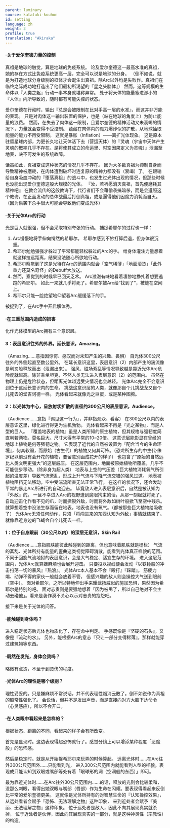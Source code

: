 ```yaml
---
parent: luminary
source: katatuki-kouhon
id: setting
language: zh
weight: 3
profile: true
translation: "Akiraka"
---
```


#### ·关于爱尔奎德力量的控制

真祖是地球的触觉，算是地球的免疫系统。
论及爱尔奎德这一最高水准的真祖，她的存在方式比免疫系统更高一层，完全可以说是地球的分身。
（倒不如说，就是为打造地球分身级别的框体才会诞生出真祖。除Arc以外均是失败作。真祖们在临终之际成功地打造出了他们最初所渴望的『星之头脑体』）
然而，这等规模的生命体以『人类之躯』行动一事本身就堪称异常。
处于将天体的能量塞进渺小的『人体』内所导致的，随时都有可能失控的状态。

爱尔奎德在行动时，输出『总是会被限制在比对手高一层的水准』，而这并非万能的表现。
只是对肉体这一输出装置的保护，也是（站在地球的角度上）为防止能量的浪费。
然而，在失去了肉体这一限制，且爱尔奎德的精神活动又未衰竭的情况下，力量就会变得不受控制。
蕴藏在肉体内的魔力爆炸似的扩散，从地球抽取能量的能力不再受限制。
这就是暴胀（Inflation）——离扩光体现象。
这是原本驻留星球内部，为更长久地让天体活下去（营运天体）的『灵魂（宇宙中天体产生灵魂的概率几乎不存在。是将使其成立的命运里、时空因果定义为灵魂）』泄漏至地表，决不可发生的系统故障。

话虽如此，真祖变成这种状态的情况几乎不存在。
因为大多数真祖为抑制自身而导致精神被磨耗，在肉体遭到破坏时连复原的精神力都没有（衰竭）了。
在跟输给自身吸血冲动的『堕落真祖』的战斗中，也发生过光体出现的情况，但那些时候也没能出现爱尔奎德这般大规模的光体。
『汝，若祈愿消灭真祖，首先便磨耗其精神吧』
在教会流传的这般教诲下，代行者们不会藉偷袭搞暗杀，而是会遵照这个教诲，在正面发动的总体战最后打倒真祖，或是逼得他们因魔力消耗而自灭。（因为偷袭下杀手很大可能会导致他们变成光体）

#### ·关于光体Arc的行动

光是巨人就很强，但不会采取特别夸张的行动。
捕捉希耶尔的过程也一样：

1. Arc慢慢地将手伸向愕然的希耶尔。
希耶尔感到不妙打算后退，但身体很沉重。
2. 希耶尔勉勉强强才躲过了平常都能轻松躲过的Arc的手。
给身体灌注力量想着就这样拉远距离，结果没法随心所欲地行动。
3. 希耶尔察觉到了这是光待在Arc的范围内就会「空气稀薄」「地面滚烫」「此外重力还莫名奇怪」的Debuff大放送。
4. 然而，察觉到的时候早已回天乏术。
  Arc滋滋有味地看着凄惨地挣扎着想要逃跑的希耶尔。
  如此一来就几乎将死了。希耶尔被Arc给“找到了”，被缝在空间上。
5. 希耶尔只能一脸绝望地仰望着Arc缓缓落下的手。

被捉到了，在Arc手中开启解体秀。

#### ·在三重范围内造成的损害

化作光体模型的Arc拥有三个意识层。

#### 3：表层意识往外的外界。延长意识，Amazing。

（Amazing……意指因惊愕、感叹而对未知产生的兴趣、畏惧）
自光体300公尺往外的外侧起直至数公里外。
在延长意识这里，表层意识（2）内部产生的湍流像是利刃般释放而出（泄漏出来）。
强风、磁场紊乱等情况导致越是靠近光体Arc危险度就越高。除非乘坐坦克，不然人类无法进入表层意识（2）的范围内。
虽然在物理上仍是危险状态，但距离光体越远受灾情况也会越轻。
光体Arc完全不会意识到位于这延长意识内的生命。
挑战这意识层的人类，就像那自个儿挑战龙又自个儿死去的堂吉诃德一样。
光体看起来就像光之巨蛋，或是某种图腾。

#### 2：以光体为中心，呈放射状扩散的直径约300公尺的表层意识，Audience。

（Audience……意指『谒见这一行为』，并非指观众、看客）
在300公尺以内的表层意识这里，绿化进行得更为生机勃勃。
光体看起来不再是『光之某物』，而是人型的巨人。
『覆盖地表的植物』虽是人类所知的原生植物，但其规格与强韧度简直判若两物。莫名巨大。尺寸大得有平常的10~20倍。
这意识层能彰显在曾经的地球上植物是何等强韧之物。
它表现了近代的自然被设置为『配合当今的生命环境』，何其软弱，而原始（古生代）的植物又何其可怖。（恐龙所生存的中生代·侏罗纪以前没有会开花的植物，要留意别画成花开的样子）
也包含了“原始的自然远比人类文明更强大”的这层威压。
在这层范围内，地面被原始植物所覆盖，几乎不可能徒步移动。（除非身为超人类）
地表与上空的气压差（巨大植物消耗氧气所引起的温度差）导致气流紊乱，形成上升气流与下降气流交错的强风过道。
地表被植物阻挡无法移动，空中受湍流所害无法正常飞行。
在这样的状况下，还会发动平常的暴走Arc所进行的自动迎击。
毕竟敌人进入表层意识后，自然是被认知为『外敌』的。
一旦不幸进入Arc的视野遭到魔眼拘束的话，从那一刻起就将死了。
自动迎击化作看不见的爪，时而撕裂外敌，时而将外敌如树叶般掀飞至空中残杀。
就算想着空中没法生存而留在地表，地表也没有氧气。（都被那些巨大植物给吸收了）
光体Arc无须任何动作，只须「将闯进来的东西认知为外敌」事情就结束了。就像靠近身边的飞蝇会自个儿死去一样。

#### 1：位于自身跟前（30公尺以内）的深层无意识，Skin Rail

（Audience……意指肌肤能彼此触碰到的距离，但也意味着肌肤就是栅栏）
气流的紊乱、光体所持有能量的歪曲这类视觉障碍消散，能看到光体真正样貌的范围。
不同于回旋气流地狱的表层意识，会是大气稳定、适宜生存的环境。
进入这层范围内，光体Arc就算嫌麻烦也会展开迎击。
只要投以视线便会发动『以铁锤般的冲击扫荡一切的暴风』『热浪』。
光体Arc本人基本不会『殴打』『踩踏』。
筋疲力竭、动弹不得的家伙一般就会放着不管，
但感兴趣的敌人则会操控大气送到眼前（空中）。
面对希耶尔，之所以特地伸出手来耀武扬威似的施加恐惧，果然因为希耶尔是特别的吧。
面对志贵则是要强地想着「因为被甩了，所以自己绝对不会主动去碰他」。看来是装作漠不关心以示对志贵的抱怨吧。

接下来是关于光体的问答。

#### ·能触碰到身体吗？

进入稳定状态后光体也物质化了，存在命中判定。
手感既像是『坚硬的石头』，又像是『流动的水』。
另外，能根据Arc的意志『只让一部分变得稀薄』，那样就能穿过建筑物等东西。

#### ·既然在发光，身体会烫吗？

略微有点烫，不至于到烫伤的程度。

#### ·光体Arc的理性是哪个级别？

理性妥妥的。只是嫌麻烦不常说话，并不代表理性烟消云散了。倒不如说作为真祖的超常性强化了。
会说话，但并不是发出声音，而是直接向对方大脑下达命令（心灵感应），所以不会开口。

#### ·在人类眼中看起来是怎样的？

根据状态、距离的不同，看起来的样子会有所改变。

首先是显现时。这边表现得超恐怖就行了。感觉分镜上可以增添某种程度「恶魔般」的恐怖感。

然后是稳定时。就是从开始捉希耶尔来玩弄的时候算起。
远离光体时……在Arc往外300公尺范围外……只能看到光，
进入300公尺范围内就能看到人型的样貌。表现成只能认知到双眼或嘴部等处有着「眼球形的洞（空洞般的东西）」即可。

最为靠近光体时……在Arc往外30公尺范围内……的话，释放的光则会比较柔和，没那么刺眼，看得出她双眼与嘴部（唇部）作为生命在闪耀。要表现得看起来反倒比平常的爱尔奎德更美。
这就像是光体所持有的对智慧生命的『认知操控效果』，
从远处看者会赋予『恐怖、无法理解之物』这种印象，
来到近处者会赋予『美丽、无法理解之物』这种印象。
位于远处者是敌人，因此不向其展现真实就杀掉，
位于近处者是伙伴，因此向其展现真实的一部分，就是这种神灵性（宗教性）的构造。​​​​